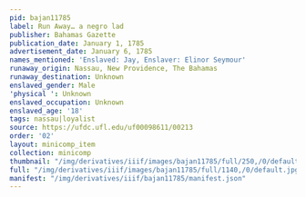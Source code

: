 ```yaml
---
pid: bajan11785
label: Run Away… a negro lad
publisher: Bahamas Gazette
publication_date: January 1, 1785
advertisement_date: January 6, 1785
names_mentioned: 'Enslaved: Jay, Enslaver: Elinor Seymour'
runaway_origin: Nassau, New Providence, The Bahamas
runaway_destination: Unknown
enslaved_gender: Male
'physical ': Unknown
enslaved_occupation: Unknown
enslaved_age: '18'
tags: nassau|loyalist
source: https://ufdc.ufl.edu/uf00098611/00213
order: '02'
layout: minicomp_item
collection: minicomp
thumbnail: "/img/derivatives/iiif/images/bajan11785/full/250,/0/default.jpg"
full: "/img/derivatives/iiif/images/bajan11785/full/1140,/0/default.jpg"
manifest: "/img/derivatives/iiif/bajan11785/manifest.json"
---
```

